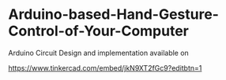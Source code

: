 # Arduino-based-Hand-Gesture-Control-of-Your-Computer

Arduino Circuit Design and implementation available on

https://www.tinkercad.com/embed/jkN9XT2fGc9?editbtn=1
